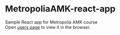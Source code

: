 # MetropoliaAMK-react-app
Sample React app for Metropolia AMK course  
Open [users page](https://users.metropolia.fi/~juhanaha/wsk-context/) to view it in the browser.